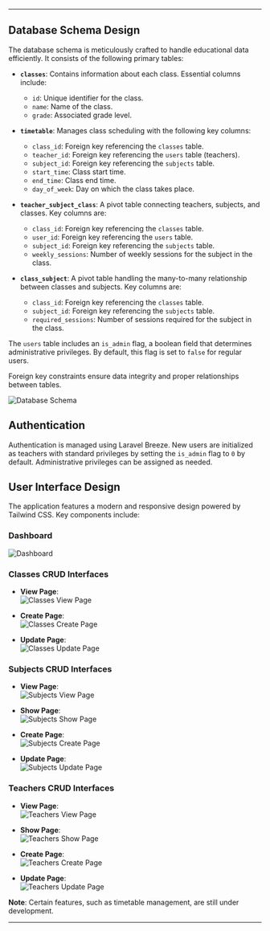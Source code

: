 
---

## Database Schema Design

The database schema is meticulously crafted to handle educational data efficiently. It consists of the following primary tables:

- **`classes`**: Contains information about each class. Essential columns include:
  - `id`: Unique identifier for the class.
  - `name`: Name of the class.
  - `grade`: Associated grade level.

- **`timetable`**: Manages class scheduling with the following key columns:
  - `class_id`: Foreign key referencing the `classes` table.
  - `teacher_id`: Foreign key referencing the `users` table (teachers).
  - `subject_id`: Foreign key referencing the `subjects` table.
  - `start_time`: Class start time.
  - `end_time`: Class end time.
  - `day_of_week`: Day on which the class takes place.

- **`teacher_subject_class`**: A pivot table connecting teachers, subjects, and classes. Key columns are:
  - `class_id`: Foreign key referencing the `classes` table.
  - `user_id`: Foreign key referencing the `users` table.
  - `subject_id`: Foreign key referencing the `subjects` table.
  - `weekly_sessions`: Number of weekly sessions for the subject in the class.

- **`class_subject`**: A pivot table handling the many-to-many relationship between classes and subjects. Key columns are:
  - `class_id`: Foreign key referencing the `classes` table.
  - `subject_id`: Foreign key referencing the `subjects` table.
  - `required_sessions`: Number of sessions required for the subject in the class.

The `users` table includes an `is_admin` flag, a boolean field that determines administrative privileges. By default, this flag is set to `false` for regular users.

Foreign key constraints ensure data integrity and proper relationships between tables.

![Database Schema](./demo/db/schema.png)

## Authentication

Authentication is managed using Laravel Breeze. New users are initialized as teachers with standard privileges by setting the `is_admin` flag to `0` by default. Administrative privileges can be assigned as needed.

## User Interface Design

The application features a modern and responsive design powered by Tailwind CSS. Key components include:

### Dashboard

![Dashboard](./demo/dashboard.png)

### Classes CRUD Interfaces

- **View Page**:  
  ![Classes View Page](./demo/classes/index.png)

- **Create Page**:  
  ![Classes Create Page](./demo/classes/create.png)

- **Update Page**:  
  ![Classes Update Page](./demo/classes/edit.png)

### Subjects CRUD Interfaces

- **View Page**:  
  ![Subjects View Page](./demo/subjects/index.png)

- **Show Page**:  
  ![Subjects Show Page](./demo/subjects/show.png)

- **Create Page**:  
  ![Subjects Create Page](./demo/subjects/create.png)

- **Update Page**:  
  ![Subjects Update Page](./demo/subjects/edit.png)

### Teachers CRUD Interfaces

- **View Page**:  
  ![Teachers View Page](./demo/teachers/index.png)

- **Show Page**:  
  ![Teachers Show Page](./demo/teachers/show.png)

- **Create Page**:  
  ![Teachers Create Page](./demo/teachers/create.png)

- **Update Page**:  
  ![Teachers Update Page](./demo/teachers/edit.png)

**Note**: Certain features, such as timetable management, are still under development.

---